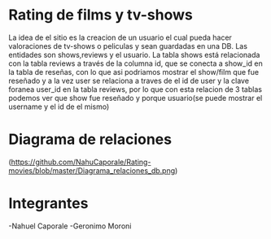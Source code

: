  # Rating de films y tv-shows
La idea de el sitio es la creacion de un usuario el cual pueda hacer valoraciones de tv-shows o peliculas y sean guardadas en una DB. Las entidades son shows,reviews y el usuario.
La tabla shows está relacionada con la tabla reviews a través de la columna id, que se conecta a show_id en la tabla de reseñas, con lo que asi podriamos mostrar el show/film que fue reseñado y a la vez user se relaciona
a traves de el id de user y la clave foranea user_id en la tabla reviews, por lo que con esta relacion de 3 tablas podemos ver que show fue reseñado y porque usuario(se puede mostrar el username y el id de el mismo)
 # Diagrama de relaciones
(https://github.com/NahuCaporale/Rating-movies/blob/master/Diagrama_relaciones_db.png)
 # Integrantes
-Nahuel Caporale
-Geronimo Moroni
